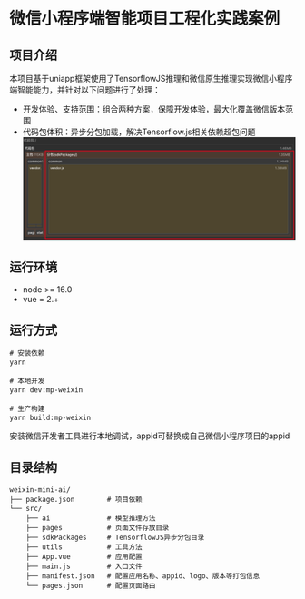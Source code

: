 # 微信小程序端智能项目工程化实践案例

## 项目介绍
本项目基于uniapp框架使用了TensorflowJS推理和微信原生推理实现微信小程序端智能能力，并针对以下问题进行了处理：
- 开发体验、支持范围：组合两种方案，保障开发体验，最大化覆盖微信版本范围
- 代码包体积：异步分包加载，解决Tensorflow.js相关依赖超包问题
![alt text](image.png)


## 运行环境
- node >= 16.0
- vue = 2.+

## 运行方式
```
# 安装依赖
yarn

# 本地开发
yarn dev:mp-weixin

# 生产构建
yarn build:mp-weixin
```
安装微信开发者工具进行本地调试，appid可替换成自己微信小程序项目的appid

## 目录结构
```
weixin-mini-ai/
├── package.json        # 项目依赖
└── src/
    ├── ai              # 模型推理方法
    ├── pages           # 页面文件存放目录
    ├── sdkPackages     # TensorflowJS异步分包目录
    ├── utils           # 工具方法
    ├── App.vue         # 应用配置
    ├── main.js         # 入口文件
    ├── manifest.json   # 配置应用名称、appid、logo、版本等打包信息
    └── pages.json      # 配置页面路由
```
